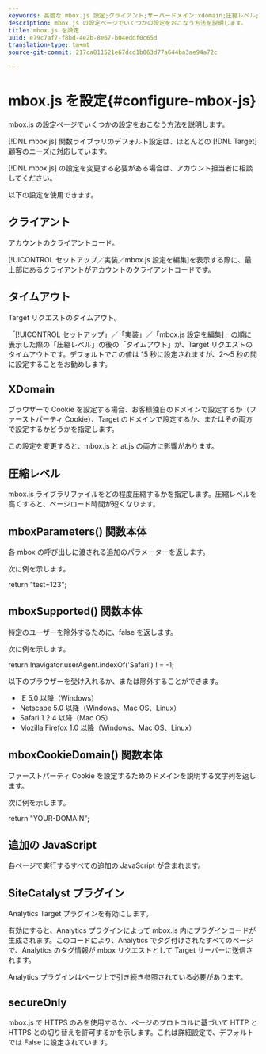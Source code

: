 ```yaml
---
keywords: 高度な mbox.js 設定;クライアント;サーバードメイン;xdomain;圧縮レベル;クライアントセッション id サポート;secureOnly;クライアント pc id サポート;ページを渡す;参照 url;トラフィックレベル;トラフィックの期間;mboxParameters() 関数本体;mboxSupported() 関数本体;mboxCookieDomain() 関数本体;Extra JavaScript;SiteCatalyst プラグイン;自己解凍型 JavaScript として mbox.js を取得;ちらつき;本文非表示;本文を隠す
description: mbox.js の設定ページでいくつかの設定をおこなう方法を説明します。
title: mbox.js を設定
uuid: e79c7af7-f8bd-4e2b-8e67-b04eddf0c65d
translation-type: tm+mt
source-git-commit: 217ca811521e67dcd1b063d77a644ba3ae94a72c

---
```



# mbox.js を設定{#configure-mbox-js}

mbox.js の設定ページでいくつかの設定をおこなう方法を説明します。

[!DNL mbox.js] 関数ライブラリのデフォルト設定は、ほとんどの [!DNL Target] 顧客のニーズに対応しています。

[!DNL mbox.js] の設定を変更する必要がある場合は、アカウント担当者に相談してください。

以下の設定を使用できます。

## クライアント

アカウントのクライアントコード。

[!UICONTROL セットアップ／実装／mbox.js 設定を編集]を表示する際に、最上部にあるクライアントがアカウントのクライアントコードです。

## タイムアウト

Target リクエストのタイムアウト。

「[!UICONTROL セットアップ」／「実装」／「mbox.js 設定を編集]」の順に表示した際の「圧縮レベル」の後の「タイムアウト」が、Target リクエストのタイムアウトです。デフォルトでこの値は 15 秒に設定されますが、2～5 秒の間に設定することをお勧めします。

## XDomain

ブラウザーで Cookie を設定する場合、お客様独自のドメインで設定するか（ファーストパーティ Cookie）、Target のドメインで設定するか、またはその両方で設定するかどうかを指定します。

この設定を変更すると、mbox.js と at.js の両方に影響があります。

## 圧縮レベル

mbox.js ライブラリファイルをどの程度圧縮するかを指定します。圧縮レベルを高くすると、ページロード時間が短くなります。

## mboxParameters() 関数本体

各 mbox の呼び出しに渡される追加のパラメーターを返します。

次に例を示します。

return "test=123";

## mboxSupported() 関数本体

特定のユーザーを除外するために、false を返します。

次に例を示します。

return !navigator.userAgent.indexOf('Safari') ! = -1;

以下のブラウザーを受け入れるか、または除外することができます。

* IE 5.0 以降（Windows）
* Netscape 5.0 以降（Windows、Mac OS、Linux）
* Safari 1.2.4 以降（Mac OS）
* Mozilla Firefox 1.0 以降（Windows、Mac OS、Linux）

## mboxCookieDomain() 関数本体

ファーストパーティ Cookie を設定するためのドメインを説明する文字列を返します。

次に例を示します。

return "YOUR-DOMAIN";

## 追加の JavaScript

各ページで実行するすべての追加の JavaScript が含まれます。

## SiteCatalyst プラグイン

Analytics Target プラグインを有効にします。

有効にすると、Analytics プラグインによって mbox.js 内にプラグインコードが生成されます。このコードにより、Analytics でタグ付けされたすべてのページで、Analytics のタグ情報が mbox リクエストとして Target サーバーに送信されます。

Analytics プラグインはページ上で引き続き参照されている必要があります。

## secureOnly

mbox.js で HTTPS のみを使用するか、ページのプロトコルに基づいて HTTP と HTTPS との切り替えを許可するかを示します。これは詳細設定で、デフォルトでは False に設定されています。